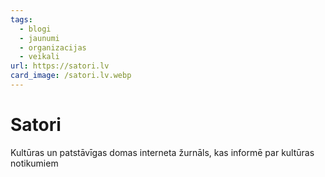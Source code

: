 ```yaml
---
tags:
  - blogi
  - jaunumi
  - organizacijas
  - veikali
url: https://satori.lv
card_image: /satori.lv.webp
---
```


# Satori

Kultūras un patstāvīgas domas interneta žurnāls, kas informē par kultūras notikumiem
